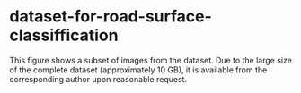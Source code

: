 # dataset-for-road-surface-classiffication
This figure shows a subset of images from the dataset. Due to the large size of the complete dataset (approximately 10 GB), it is available from the corresponding author upon reasonable request.
